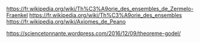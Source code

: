 https://fr.wikipedia.org/wiki/Th%C3%A9orie_des_ensembles_de_Zermelo-Fraenkel
https://fr.wikipedia.org/wiki/Th%C3%A9orie_des_ensembles
https://fr.wikipedia.org/wiki/Axiomes_de_Peano

https://sciencetonnante.wordpress.com/2016/12/09/theoreme-godel/
